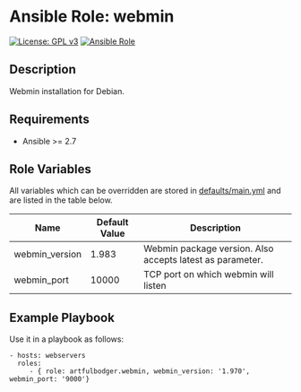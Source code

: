 Ansible Role: webmin
=========
[![License: GPL v3](https://img.shields.io/badge/License-GPLv3-blue.svg)](https://www.gnu.org/licenses/gpl-3.0)
[![Ansible Role](https://img.shields.io/badge/ansible%20role-cloudalchemy.node_exporter-blue.svg)](https://galaxy.ansible.com/artfulbodger/webmin/)

Description
------------

Webmin installation for Debian.

Requirements
------------

- Ansible >= 2.7

Role Variables
--------------

All variables which can be overridden are stored in [defaults/main.yml](defaults/main.yml) and are listed in the table below.

| Name           | Default Value | Description                        |
| -------------- | ------------- | -----------------------------------|
| webmin_version | 1.983 | Webmin package version.  Also accepts latest as parameter.|
| webmin_port | 10000 | TCP port on which webmin will listen |


Example Playbook
----------------

Use it in a playbook as follows:

    - hosts: webservers
      roles:
         - { role: artfulbodger.webmin, webmin_version: '1.970', webmin_port: '9000'}